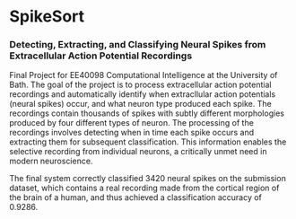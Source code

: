 # SpikeSort
###  Detecting, Extracting, and Classifying Neural Spikes from Extracellular Action Potential Recordings

Final Project for EE40098 Computational Intelligence at the University of Bath. The goal of the project is to process extracellular action potential recordings and automatically identify when extracllular action potentials (neural spikes) occur, and what neuron type produced each spike. The recordings contain thousands of spikes with subtly different morphologies produced by four different types of neuron. The processing of the recordings involves detecting when in time each spike occurs and extracting them for subsequent classification. This information enables the selective recording from individual neurons, a critically unmet need in modern neuroscience. 

The final system correctly classified 3420 neural spikes on the submission dataset, which contains a real recording made from the cortical region of the brain of a human, and thus achieved a classification accuracy of 0.9286.
